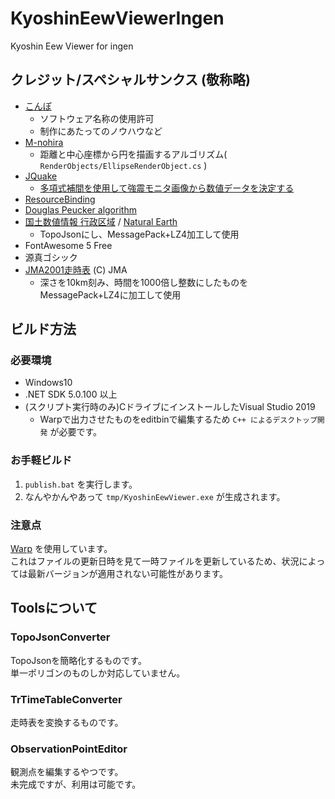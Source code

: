 # KyoshinEewViewerIngen
Kyoshin Eew Viewer for ingen

## クレジット/スペシャルサンクス (敬称略)

- [こんぽ](https://twitter.com/compo031)
  - ソフトウェア名称の使用許可
  - 制作にあたってのノウハウなど
- [M-nohira](https://github.com/M-nohira)
  - 距離と中心座標から円を描画するアルゴリズム( `RenderObjects/EllipseRenderObject.cs` )
- [JQuake](https://jquake.net/)
  - [多項式補間を使用して強震モニタ画像から数値データを決定する](https://qiita.com/NoneType1/items/a4d2cf932e20b56ca444)
- [ResourceBinding](https://stackoverflow.com/questions/20564862/binding-to-resource-key-wpf)
- [Douglas Peucker algorithm](https://www.codeproject.com/Articles/18936/A-C-Implementation-of-Douglas-Peucker-Line-Appro)
- [国土数値情報 行政区域](https://nlftp.mlit.go.jp/ksj/index.html) / [Natural Earth](https://www.naturalearthdata.com/)
  - TopoJsonにし、MessagePack+LZ4加工して使用
- FontAwesome 5 Free
- 源真ゴシック
- [JMA2001走時表](https://www.data.jma.go.jp/svd/eqev/data/bulletin/catalog/appendix/trtime/trt_j.html) (C) JMA
  - 深さを10km刻み、時間を1000倍し整数にしたものをMessagePack+LZ4に加工して使用

## ビルド方法

### 必要環境

- Windows10
- .NET SDK 5.0.100 以上
- (スクリプト実行時のみ)CドライブにインストールしたVisual Studio 2019
  - Warpで出力させたものをeditbinで編集するため `C++ によるデスクトップ開発` が必要です。

### お手軽ビルド

1. `publish.bat` を実行します。
2. なんやかんやあって `tmp/KyoshinEewViewer.exe` が生成されます。

### 注意点

[Warp](https://github.com/dgiagio/warp) を使用しています。  
これはファイルの更新日時を見て一時ファイルを更新しているため、状況によっては最新バージョンが適用されない可能性があります。

## Toolsについて

### TopoJsonConverter

TopoJsonを簡略化するものです。  
単一ポリゴンのものしか対応していません。

### TrTimeTableConverter

走時表を変換するものです。

### ObservationPointEditor

観測点を編集するやつです。  
未完成ですが、利用は可能です。
